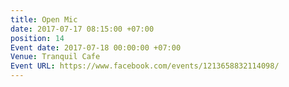 ```yaml
---
title: Open Mic
date: 2017-07-17 08:15:00 +07:00
position: 14
Event date: 2017-07-18 00:00:00 +07:00
Venue: Tranquil Cafe
Event URL: https://www.facebook.com/events/1213658832114098/
---
```


